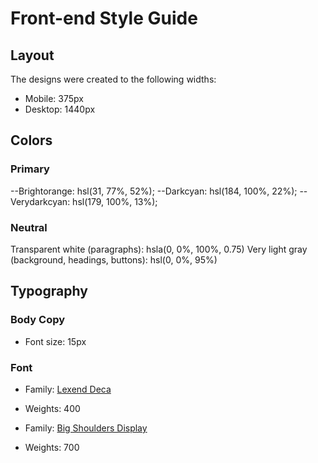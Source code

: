 # Front-end Style Guide

## Layout

The designs were created to the following widths:

- Mobile: 375px
- Desktop: 1440px

## Colors

### Primary

--Brightorange: hsl(31, 77%, 52%);
--Darkcyan: hsl(184, 100%, 22%);
--Verydarkcyan: hsl(179, 100%, 13%);

### Neutral

Transparent white (paragraphs): hsla(0, 0%, 100%, 0.75)
Very light gray (background, headings, buttons): hsl(0, 0%, 95%)

## Typography

### Body Copy

- Font size: 15px

### Font

- Family: [Lexend Deca](https://fonts.google.com/specimen/Lexend+Deca)
- Weights: 400

- Family: [Big Shoulders Display](https://fonts.google.com/specimen/Big+Shoulders+Display)
- Weights: 700
